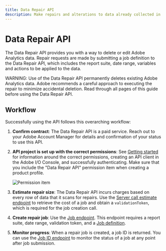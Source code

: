 ```yaml
---
title: Data Repair API
description: Make repairs and alterations to data already collected in a report suite.
---
```


# Data Repair API

The Data Repair API provides you with a way to delete or edit Adobe Analytics data.  Repair requests are made by submitting a job definition to the Data Repair API, which includes the report suite, date range, variables and actions to be applied to the data.

WARNING: Use of the Data Repair API permanently deletes existing Adobe Analytics data. Adobe recommends a careful approach to executing the repair to minimize accidental deletion. Read through all pages of this guide before using the Data Repair API.

## Workflow

Successfully using the API follows this overarching workflow:

1. **Confirm contract**: The Data Repair API is a paid service. Reach out to your Adobe Account Manager for details and confirmation of your status to use this API.
1. **API project is set up with the correct permissions**: See [Getting started](../../getting-started/index.md) for information around the correct permissions, creating an API client in the Adobe I/O Console, and successfully authenticating. Make sure that you include the "Data Repair API" permission item when creating a product profile.

   ![Permission item](../../assets/data-repair-permission.png)

2. **Estimate repair size**: The Data Repair API incurs charges based on every row of data that it scans for repairs. Use the [Server call estimate endpoint](server-call-estimate.md) to retrieve the cost of a job and obtain a `validationToken`, which is required for the job creation call.
3. **Create repair job**: Use the [Job endpoint](job.md). This endpoint requires a report suite, date range, validation token, and a [Job definition](variables.md).
4. **Monitor progress**: When a repair job is created, a job ID is returned. You can use the [Job ID endpoint](job-id.md) to monitor the status of a job at any point after job submission.
